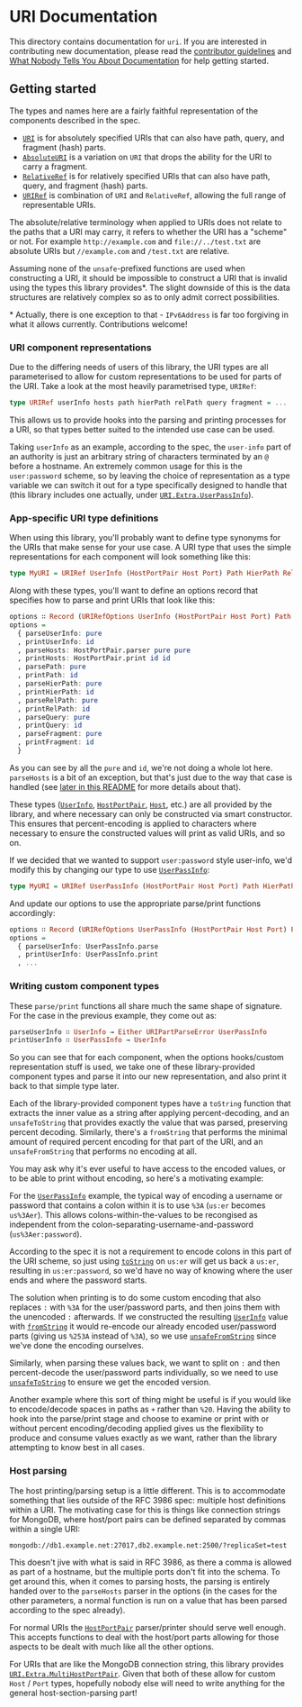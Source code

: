 # URI Documentation

This directory contains documentation for `uri`. If you are interested in contributing new documentation, please read the [contributor guidelines](../CONTRIBUTING.md) and [What Nobody Tells You About Documentation](https://documentation.divio.com) for help getting started.

## Getting started

The types and names here are a fairly faithful representation of the components described in the spec.

- [`URI`][URI] is for absolutely specified URIs that can also have path, query, and fragment (hash) parts.
- [`AbsoluteURI`][AbsoluteURI] is a variation on `URI` that drops the ability for the URI to carry a fragment.
- [`RelativeRef`][RelativeRef] is for relatively specified URIs that can also have path, query, and fragment (hash) parts.
- [`URIRef`][URIRef] is combination of `URI` and `RelativeRef`, allowing the full range of representable URIs.

The absolute/relative terminology when applied to URIs does not relate to the paths that a URI may carry, it refers to whether the URI has a "scheme" or not. For example `http://example.com` and `file://../test.txt` are absolute URIs but `//example.com` and `/test.txt` are relative.

Assuming none of the `unsafe`-prefixed functions are used when constructing a URI, it should be impossible to construct a URI that is invalid using the types this library provides*. The slight downside of this is the data structures are relatively complex so as to only admit correct possibilities.

\* Actually, there is one exception to that - `IPv6Address` is far too forgiving in what it allows currently. Contributions welcome!

### URI component representations

Due to the differing needs of users of this library, the URI types are all parameterised to allow for custom representations to be used for parts of the URI. Take a look at the most heavily parametrised type, `URIRef`:

``` purescript
type URIRef userInfo hosts path hierPath relPath query fragment = ...
```

This allows us to provide hooks into the parsing and printing processes for a URI, so that types better suited to the intended use case can be used.

Taking `userInfo` as an example, according to the spec, the `user-info` part of an authority is just an arbitrary string of characters terminated by an `@` before a hostname. An extremely common usage for this is the `user:password` scheme, so by leaving the choice of representation as a type variable we can switch it out for a type specifically designed to handle that (this library includes one actually, under [`URI.Extra.UserPassInfo`][UserPassInfo]).

### App-specific URI type definitions

When using this library, you'll probably want to define type synonyms for the URIs that make sense for your use case. A URI type that uses the simple representations for each component will look something like this:

``` purescript
type MyURI = URIRef UserInfo (HostPortPair Host Port) Path HierPath RelPath Query Fragment
```

Along with these types, you'll want to define an options record that specifies how to parse and print URIs that look like this:

``` purescript
options ∷ Record (URIRefOptions UserInfo (HostPortPair Host Port) Path HierPath RelPath Query Fragment)
options =
  { parseUserInfo: pure
  , printUserInfo: id
  , parseHosts: HostPortPair.parser pure pure
  , printHosts: HostPortPair.print id id
  , parsePath: pure
  , printPath: id
  , parseHierPath: pure
  , printHierPath: id
  , parseRelPath: pure
  , printRelPath: id
  , parseQuery: pure
  , printQuery: id
  , parseFragment: pure
  , printFragment: id
  }
```

As you can see by all the `pure` and `id`, we're not doing a whole lot here. `parseHosts` is a bit of an exception, but that's just due to the way that case is handled (see [later in this README](#host-parsing) for more details about that).

These types ([`UserInfo`][UserInfo], [`HostPortPair`][HostPortPair], [`Host`][Host], etc.) are all provided by the library, and where necessary can only be constructed via smart constructor. This ensures that percent-encoding is applied to characters where necessary to ensure the constructed values will print as valid URIs, and so on.

If we decided that we wanted to support `user:password` style user-info, we'd modify this by changing our type to use [`UserPassInfo`][UserPassInfo]:

``` purescript
type MyURI = URIRef UserPassInfo (HostPortPair Host Port) Path HierPath RelPath Query Fragment
```

And update our options to use the appropriate parse/print functions accordingly:

``` purescript
options ∷ Record (URIRefOptions UserPassInfo (HostPortPair Host Port) Path HierPath RelPath Query Fragment)
options =
  { parseUserInfo: UserPassInfo.parse
  , printUserInfo: UserPassInfo.print
  , ...
```

### Writing custom component types

These `parse/print` functions all share much the same shape of signature. For the case in the previous example, they come out as:

``` purescript
parseUserInfo ∷ UserInfo → Either URIPartParseError UserPassInfo
printUserInfo ∷ UserPassInfo → UserInfo
```

So you can see that for each component, when the options hooks/custom representation stuff is used, we take one of these library-provided component types and parse it into our new representation, and also print it back to that simple type later.

Each of the library-provided component types have a `toString` function that extracts the inner value as a string after applying percent-decoding, and an `unsafeToString` that provides exactly the value that was parsed, preserving percent decoding. Similarly, there's a `fromString` that performs the minimal amount of required percent encoding for that part of the URI, and an `unsafeFromString` that performs no encoding at all.

You may ask why it's ever useful to have access to the encoded values, or to be able to print without encoding, so here's a motivating example:

For the [`UserPassInfo`][UserPassInfo] example, the typical way of encoding a username or password that contains a colon within it is to use `%3A` (`us:er` becomes `us%3Aer`). This allows colons-within-the-values to be recongised as independent from the colon-separating-username-and-password (`us%3Aer:password`).

According to the spec it is not a requirement to encode colons in this part of the URI scheme, so just using [`toString`][UserInfo.toString] on `us:er` will get us back a `us:er`, resulting in `us:er:password`, so we'd have no way of knowing where the user ends and where the password starts.

The solution when printing is to do some custom encoding that also replaces `:` with `%3A` for the user/password parts, and then joins them with the unencoded `:` afterwards. If we constructed the resulting [`UserInfo`][UserInfo] value with [`fromString`][UserInfo.fromString] it would re-encode our already encoded user/password parts (giving us `%253A` instead of `%3A`), so we use [`unsafeFromString`][UserInfo.unsafeFromString] since we've done the encoding ourselves.

Similarly, when parsing these values back, we want to split on `:` and then percent-decode the user/password parts individually, so we need to use [`unsafeToString`][UserInfo.unsafeToString] to ensure we get the encoded version.

Another example where this sort of thing might be useful is if you would like to encode/decode spaces in paths as `+` rather than `%20`. Having the ability to hook into the parse/print stage and choose to examine or print with or without percent encoding/decoding applied gives us the flexibility to produce and consume values exactly as we want, rather than the library attempting to know best in all cases.

### Host parsing

The host printing/parsing setup is a little different. This is to accommodate something that lies outside of the RFC 3986 spec: multiple host definitions within a URI. The motivating case for this is things like connection strings for MongoDB, where host/port pairs can be defined separated by commas within a single URI:

```
mongodb://db1.example.net:27017,db2.example.net:2500/?replicaSet=test
```

This doesn't jive with what is said in RFC 3986, as there a comma is allowed as part of a hostname, but the multiple ports don't fit into the schema. To get around this, when it comes to parsing hosts, the parsing is entirely handed over to the `parseHosts` parser in the options (in the cases for the other parameters, a normal function is run on a value that has been parsed according to the spec already).

For normal URIs the [`HostPortPair`][HostPortPair] parser/printer should serve well enough. This accepts functions to deal with the host/port parts allowing for those aspects to be dealt with much like all the other options.

For URIs that are like the MongoDB connection string, this library provides [`URI.Extra.MultiHostPortPair`][MultiHostPortPair]. Given that both of these allow for custom `Host` / `Port` types, hopefully nobody else will need to write anything for the general host-section-parsing part!


[AbsoluteURI]: https://pursuit.purescript.org/packages/purescript-uri/docs/URI.AbsoluteURI
[Host]: https://pursuit.purescript.org/packages/purescript-uri/docs/URI.Host
[HostPortPair]: https://pursuit.purescript.org/packages/purescript-uri/docs/URI.HostPortPair
[MultiHostPortPair]: https://pursuit.purescript.org/packages/purescript-uri/docs/URI.Extra.MultiHostPortPair
[RelativeRef]: https://pursuit.purescript.org/packages/purescript-uri/docs/URI.RelativeRef
[URI]: https://pursuit.purescript.org/packages/purescript-uri/docs/URI.URI
[URIRef]: https://pursuit.purescript.org/packages/purescript-uri/docs/URI.URIRef
[UserInfo.fromString]: https://pursuit.purescript.org/packages/purescript-uri/docs/URI.UserInfo#v:fromString
[UserInfo.toString]: https://pursuit.purescript.org/packages/purescript-uri/docs/URI.UserInfo#v:toString
[UserInfo.unsafeFromString]: https://pursuit.purescript.org/packages/purescript-uri/docs/URI.UserInfo#v:unsafeFromString
[UserInfo.unsafeToString]: https://pursuit.purescript.org/packages/purescript-uri/docs/URI.UserInfo#v:unsafeToString
[UserInfo]: https://pursuit.purescript.org/packages/purescript-uri/docs/URI.UserInfo
[UserPassInfo]: https://pursuit.purescript.org/packages/purescript-uri/docs/URI.Extra.UserPassInfo
